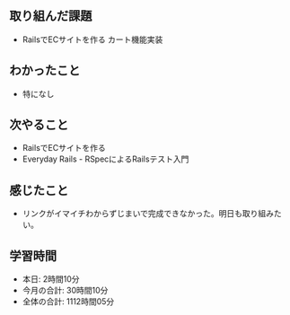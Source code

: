 ## 取り組んだ課題
- RailsでECサイトを作る カート機能実装
## わかったこと
- 特になし
## 次やること
- RailsでECサイトを作る
- Everyday Rails - RSpecによるRailsテスト入門
## 感じたこと
- リンクがイマイチわからずじまいで完成できなかった。明日も取り組みたい。
## 学習時間
- 本日: 2時間10分
- 今月の合計: 30時間10分
- 全体の合計: 1112時間05分
